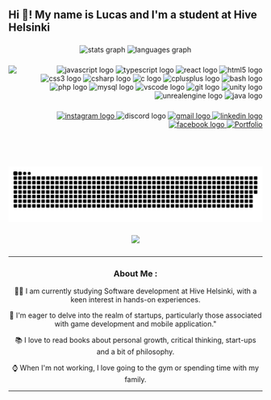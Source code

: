 <h2 align="left">Hi 👋! My name is Lucas and I'm a student at Hive Helsinki</h2>

###

<div align="center">
  <img src="https://github-readme-stats.vercel.app/api?username=LuEklund&hide_title=false&hide_rank=false&show_icons=true&include_all_commits=true&count_private=true&disable_animations=false&theme=dracula&locale=en&hide_border=false" height="150" alt="stats graph"  />
  <img src="https://github-readme-stats.vercel.app/api/top-langs?username=LuEklund&locale=en&hide_title=false&layout=compact&card_width=320&langs_count=5&theme=dracula&hide_border=false" height="150" alt="languages graph"  />
</div>

###

<img align="left" height="200" src="https://media4.giphy.com/media/g88xUM1rTwjfLhoRYP/giphy.gif?cid=ecf05e4741yhc7dynwwayu7p3dl7w9uffyb4nbt714vpzqd3&ep=v1_gifs_search&rid=giphy.gif&ct=g"  />

###
<div align="right">
  <div>
    <img src="https://cdn.jsdelivr.net/gh/devicons/devicon/icons/javascript/javascript-original.svg" height="30" alt="javascript logo"  />
    <img src="https://cdn.jsdelivr.net/gh/devicons/devicon/icons/typescript/typescript-original.svg" height="30" alt="typescript logo"  />
    <img src="https://cdn.jsdelivr.net/gh/devicons/devicon/icons/react/react-original.svg" height="30" alt="react logo"  />
    <img src="https://cdn.jsdelivr.net/gh/devicons/devicon/icons/html5/html5-original.svg" height="30" alt="html5 logo"  />
    <img src="https://cdn.jsdelivr.net/gh/devicons/devicon/icons/css3/css3-original.svg" height="30" alt="css3 logo"  />
    <img src="https://cdn.jsdelivr.net/gh/devicons/devicon/icons/csharp/csharp-original.svg" height="30" alt="csharp logo"  />
    <img src="https://cdn.jsdelivr.net/gh/devicons/devicon/icons/c/c-original.svg" height="30" alt="c logo"  />
    <img src="https://cdn.jsdelivr.net/gh/devicons/devicon/icons/cplusplus/cplusplus-original.svg" height="30" alt="cplusplus logo"  />
    <img src="https://cdn.jsdelivr.net/gh/devicons/devicon/icons/bash/bash-original.svg" height="30" alt="bash logo"  />
    <img src="https://cdn.jsdelivr.net/gh/devicons/devicon/icons/php/php-original.svg" height="30" alt="php logo"  />
    <img src="https://cdn.jsdelivr.net/gh/devicons/devicon/icons/mysql/mysql-original.svg" height="30" alt="mysql logo"  />
    <img src="https://cdn.jsdelivr.net/gh/devicons/devicon/icons/vscode/vscode-original.svg" height="30" alt="vscode logo"  />
    <img src="https://cdn.jsdelivr.net/gh/devicons/devicon/icons/git/git-original.svg" height="30" alt="git logo"  />
    <img src="https://cdn.jsdelivr.net/gh/devicons/devicon/icons/unity/unity-original.svg" height="30" alt="unity logo"  />
    <img src="https://cdn.jsdelivr.net/gh/devicons/devicon/icons/unrealengine/unrealengine-original.svg" height="30" alt="unrealengine logo"  />
    <img src="https://cdn.jsdelivr.net/gh/devicons/devicon/icons/java/java-original.svg" height="30" alt="java logo"  />
  </div>
  
  ###
  
  <div >
    <a href="https://www.instagram.com/lucas.eklund/" target="_blank">
      <img src="https://img.shields.io/static/v1?message=Instagram&logo=instagram&label=&color=E4405F&logoColor=white&labelColor=&style=for-the-badge" height="35" alt="instagram logo"  />
    </a>
    <img src="https://img.shields.io/static/v1?message=Discord&logo=discord&label=&color=7289DA&logoColor=white&labelColor=&style=for-the-badge" height="35" alt="discord logo"  />
    <a href="luckeeklund@gmail.com" target="_blank">
      <img src="https://img.shields.io/static/v1?message=Gmail&logo=gmail&label=&color=D14836&logoColor=white&labelColor=&style=for-the-badge" height="35" alt="gmail logo"  />
    </a>
    <a href="https://www.linkedin.com/in/lucas-eklund/" target="_blank">
      <img src="https://img.shields.io/static/v1?message=LinkedIn&logo=linkedin&label=&color=0077B5&logoColor=white&labelColor=&style=for-the-badge" height="35" alt="linkedin logo"  />
    </a>
    <a href="https://www.facebook.com/people/Lucas-Eklund/pfbid02tjAze7gpba2k7zDSKBGe8woeQ63Td8CgJd8VZZGZSLLsc9K6FRGkofKSwwNzDYZYl/" target="_blank">
      <img src="https://img.shields.io/static/v1?message=Facebook&logo=facebook&label=&color=1877F2&logoColor=white&labelColor=&style=for-the-badge" height="35" alt="facebook logo"  />
    </a>
    <a href="https://lucas-profile.eu/" target="_blank" rel="noopener noreferrer">
      <img alt="Portfolio" src="https://img.shields.io/badge/Portfolio-green?style=for-the-badge&logoColor=white" height="35"/>
    </a>
  </div>
</div>

###

<br clear="both">

<img src="https://raw.githubusercontent.com/LuEklund/LuEklund/output/snake.svg" alt="Snake animation" />

###

<div align="center">
  <img src="https://profile-counter.glitch.me/LuEklund/count.svg?"  />
</div>

###

<div align="center">

---
###  About Me :

:man_technologist: I am currently studying Software development at Hive Helsinki, with a keen interest in hands-on experiences.

🚀 I'm eager to delve into the realm of startups, particularly those associated with game development and mobile application."

📚 I love to read books about personal growth, critical thinking, start-ups and a bit of philosophy.

⌚ When I'm not working, I love going to the gym or spending time with my family.


---
###

</div>
